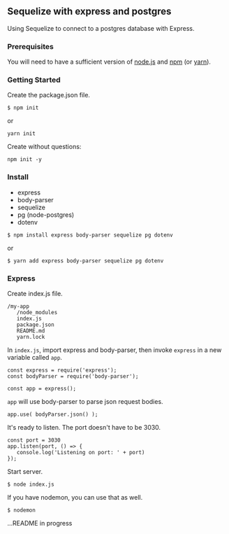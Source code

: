 ## Sequelize with express and postgres

Using Sequelize to connect to a postgres database with Express.

### Prerequisites

You will need to have a sufficient version of [node.js](https://nodejs.org/en/) and [npm](https://nodejs.org/en/) (or [yarn](https://yarnpkg.com/lang/en/)).

### Getting Started

Create the package.json file.
```
$ npm init
```
or
```
yarn init
```
Create without questions:
```
npm init -y
```


### Install

* express
* body-parser
* sequelize
* pg (node-postgres)
* dotenv
```
$ npm install express body-parser sequelize pg dotenv
```
or
```
$ yarn add express body-parser sequelize pg dotenv
```

### Express

Create index.js file.
```
/my-app
   /node_modules
   index.js
   package.json
   README.md
   yarn.lock
```

In `index.js`, import express and body-parser, then invoke `express` in a new variable called `app`.
```
const express = require('express');
const bodyParser = require('body-parser');

const app = express();
```

`app` will use body-parser to parse json request bodies.
```
app.use( bodyParser.json() );
```

It's ready to listen. The port doesn't have to be 3030.
```
const port = 3030
app.listen(port, () => {
   console.log('Listening on port: ' + port)
});
```

Start server.
```-
$ node index.js
```
If you have nodemon, you can use that as well.
```
$ nodemon
```

...README in progress